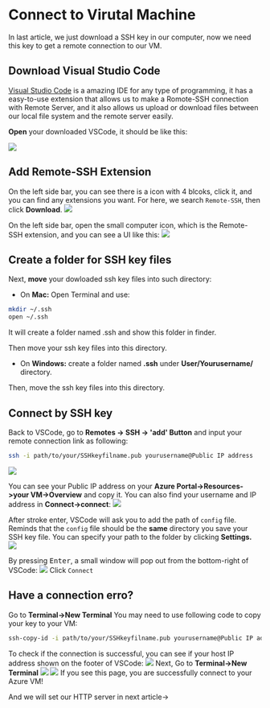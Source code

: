 # Connect to Virutal Machine
In last article, we just download a SSH key in our computer, now we need this key to get a remote connection to our VM.
## Download Visual Studio Code
[Visual Studio Code](https://code.visualstudio.com) is a amazing IDE for any type of programming, it has a easy-to-use extension that allows us to make a Romote-SSH connection with Remote Server, and it also allows us upload or download files between our local file system and the remote server easily. 

**Open** your downloaded VSCode, it should be like this:

<img src = "image/vscode-download.png"/>

## Add Remote-SSH Extension
On the left side bar, you can see there is a icon with 4 blcoks, click it, and you can find any extensions you want. For here, we search `Remote-SSH`, then click **Download**.
<img src = "image/ssh-extension.png"/>

On the left side bar, open the small computer icon, which is the Remote-SSH extension, and you can see a UI like this:
<img src = "image/open-ssh.png"/>

## Create a folder for SSH key files
Next, **move** your dowloaded ssh key files into such directory:
* On **Mac:**
Open Terminal and use:
```bash
mkdir ~/.ssh
open ~/.ssh
```
It will create a folder named .ssh and show this folder in finder.

Then move your ssh key files into this directory.
* On **Windows:**
create a folder named **.ssh** under **User/Yourusername/** directory.

Then, move the ssh key files into this directory.

## Connect by SSH key
Back to VSCode, go to **Remotes -> SSH -> 'add' Button** and input your remote 
connection link as following:
```bash
ssh -i path/to/your/SSHkeyfilname.pub yourusername@Public IP address
```
<img src = "image/set-ssh.png"/>

You can see your Public IP address on your **Azure Portal->Resources->your VM->Overview** and copy it. You can also find your username and IP address in **Connect->connect**:
<img src="image/find-username.png"/>

After stroke enter, VSCode will ask you to add the path of `config` file. Reminds that the `config` file should be the **same** directory  you save your SSH key file. You can specify your path to the folder by clicking **Settings.**
<img src = "image/set-config.png"/>

By pressing <kbd>Enter</kbd>, a small window will pop out from the bottom-right of VSCode:
<img src = "image/connect-small.png"/>
Click `Connect`

## Have a connection erro?
Go to **Terminal->New Terminal**
You may need to use following code to copy your key to your VM:
```bash
ssh-copy-id -i path/to/your/SSHkeyfilname.pub yourusername@Public IP address
```
To check if the connection is successful, you can see if  your host IP address shown on the footer of VSCode:
<img src = "/image/check-connection.png"/>
Next, Go to **Terminal->New Terminal**
<img src = "/image/open-terminal.png"/>
<img src = "/image/bash-terminal.png"/>
If you see this page, you are successfully connect to your Azure VM!

And we will set our HTTP server in next article->

